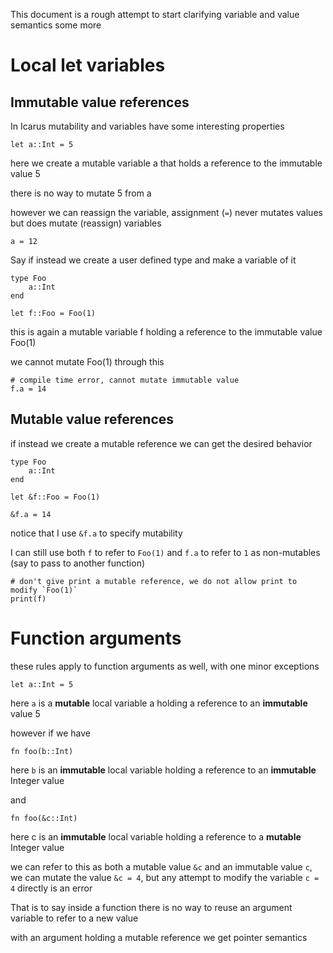 This document is a rough attempt to start clarifying variable and value semantics some more

Local let variables
===================

Immutable value references
---------------------------

In Icarus mutability and variables have some interesting properties

    let a::Int = 5

here we create a mutable variable a that holds a reference to the immutable value 5

there is no way to mutate 5 from a

however we can reassign the variable, assignment (`=`) never mutates values but does mutate (reassign) variables

    a = 12


Say if instead we create a user defined type and make a variable of it

    type Foo
        a::Int
    end

    let f::Foo = Foo(1)

this is again a mutable variable f holding a reference to the immutable value Foo(1)

we cannot mutate Foo(1) through this

    # compile time error, cannot mutate immutable value
    f.a = 14


Mutable value references
---------------------------

if instead we create a mutable reference we can get the desired behavior

    type Foo
        a::Int
    end

    let &f::Foo = Foo(1)

    &f.a = 14

notice that I use `&f.a` to specify mutability

I can still use both `f` to refer to `Foo(1)` and `f.a` to refer to `1` as non-mutables (say to pass to another function)

    # don't give print a mutable reference, we do not allow print to modify `Foo(1)`
    print(f)


Function arguments
==================

these rules apply to function arguments as well, with one minor exceptions

    let a::Int = 5

here `a` is a **mutable** local variable a holding a reference to an **immutable** value 5

however if we have

    fn foo(b::Int)

here `b` is an **immutable** local variable holding a reference to an **immutable** Integer value

and

    fn foo(&c::Int)

here c is an **immutable** local variable holding a reference to a **mutable** Integer value

we can refer to this as both a mutable value `&c` and an immutable value `c`, we can mutate the value `&c = 4`,
but any attempt to modify the variable `c = 4` directly is an error



That is to say inside a function there is no way to reuse an argument variable to refer to a new value

with an argument holding a mutable reference we get pointer semantics


